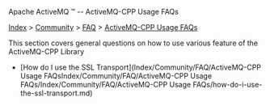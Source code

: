 Apache ActiveMQ ™ -- ActiveMQ-CPP Usage FAQs 

[Index](index.html) > [Community](community.md) > [FAQ](CommunityCommunity/Community/faq.md) > [ActiveMQ-CPP Usage FAQs](Index/Community/FAQ/activemq-cpp-usage-faqs.md)

This section covers general questions on how to use various feature of the ActiveMQ-CPP Library

*   [How do I use the SSL Transport](Index/Community/FAQ/ActiveMQ-CPP Usage FAQsIndex/Community/FAQ/ActiveMQ-CPP Usage FAQs/Index/Community/FAQ/ActiveMQ-CPP Usage FAQs/how-do-i-use-the-ssl-transport.md)

